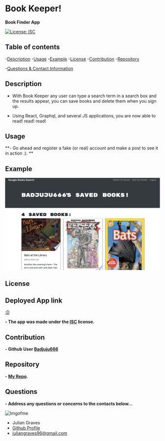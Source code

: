 # Book Keeper!
**Book Finder App**

  [![License: ISC](https://img.shields.io/badge/License-ISC-blue.svg)](https://opensource.org/licenses/ISC)
  

## Table of contents
  -[Description](#Description)
  -[Usage](#Usage)
  -[Example](#Example)
  -[License](#License)
  -[Contribution](#Contribution)
  -[Repository](#Repository)

  -[Questions & Contact Information](#Questions)

## Description

  -  With Book Keeper any user can type a search term in a search box and the results appear, you can save books and delete them when you sign up.

  -  Using React, Graphql, and several JS applications, you are now able to read! read! read!

## Usage
**- Go ahead and register a fake (or real) account and make a post to see it in action :). **

## Example 
 ![pic](https://raw.githubusercontent.com/Badjuju666/Book-Search/main/Books4YU.png)
## License

## Deployed App link
  [:D](https://badjuju666.github.io/Book-Search/)

  **- The app was made under the 
  [ISC](https://opensource.org/licenses/ISC)
   license.**

## Contribution

  **- Github User 
  [Badjuju666](https://github.com/Badjuju666)**
  
## Repository

  **- [My Repo](https://github.com/Badjuju666/Book-Search).**

## Questions
  **- Address any questions or concerns 
  to the contacts below...**
                
![Imgofme](https://avatars.githubusercontent.com/u/74938789?v=4)
- Julian Graves
- [Github Profile](https://github.com/Badjuju666)
- <juliangraves96@gmail.com>
